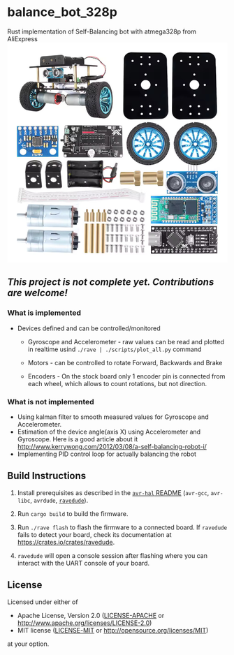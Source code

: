 # balance_bot_328p

Rust implementation of Self-Balancing bot with atmega328p from AliExpress ![image](./image.jpg)

## *This project is not complete yet. Contributions are welcome!*

### What is implemented
* Devices defined and can be controlled/monitored
  
  * Gyroscope and Accelerometer - raw values can be read and plotted in realtime usind `./rave | ./scripts/plot_all.py` command
 
  * Motors - can be controlled to rotate Forward, Backwards and Brake
 
  * Encoders - On the stock board only 1 encoder pin is connected from each wheel, which allows to count rotations, but not direction.

### What is not implemented
* Using kalman filter to smooth measured values for Gyroscope and Accelerometer.
* Estimation of the device angle(axis X) using Accelerometer and Gyroscope. Here is a good article about it http://www.kerrywong.com/2012/03/08/a-self-balancing-robot-i/
* Implementing PID control loop for actually balancing the robot

## Build Instructions
1. Install prerequisites as described in the [`avr-hal` README] (`avr-gcc`, `avr-libc`, `avrdude`, [`ravedude`]).

2. Run `cargo build` to build the firmware.

3. Run `./rave flash` to flash the firmware to a connected board.  If `ravedude`
   fails to detect your board, check its documentation at
   <https://crates.io/crates/ravedude>.

4. `ravedude` will open a console session after flashing where you can interact
   with the UART console of your board.

[`avr-hal` README]: https://github.com/Rahix/avr-hal#readme
[`ravedude`]: https://crates.io/crates/ravedude

## License
Licensed under either of

 - Apache License, Version 2.0
   ([LICENSE-APACHE](LICENSE-APACHE) or <http://www.apache.org/licenses/LICENSE-2.0>)
 - MIT license
   ([LICENSE-MIT](LICENSE-MIT) or <http://opensource.org/licenses/MIT>)

at your option.

